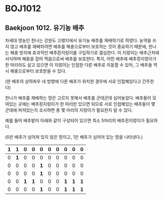 # BOJ1012

## Baekjoon 1012. 유기농 배추

차세대 영농인 한나는 강원도 고랭지에서 유기농 배추를 재배하기로 하였다. 농약을 쓰지 않고 배추를 재배하려면 배추를 해충으로부터 보호하는 것이 중요하기 때문에, 한나는 해충 방지에 효과적인 배추흰지렁이를 구입하기로 결심한다. 이 지렁이는 배추근처에 서식하며 해충을 잡아 먹음으로써 배추를 보호한다. 특히, 어떤 배추에 배추흰지렁이가 한 마리라도 살고 있으면 이 지렁이는 인접한 다른 배추로 이동할 수 있어, 그 배추들 역시 해충으로부터 보호받을 수 있다.

(한 배추의 상하좌우 네 방향에 다른 배추가 위치한 경우에 서로 인접해있다고 간주한다)

한나가 배추를 재배하는 땅은 고르지 못해서 배추를 군데군데 심어놓았다. 배추들이 모여있는 곳에는 배추흰지렁이가 한 마리만 있으면 되므로 서로 인접해있는 배추들이 몇 군데에 퍼져있는지 조사하면 총 몇 마리의 지렁이가 필요한지 알 수 있다.

예를 들어 배추밭이 아래와 같이 구성되어 있으면 최소 5마리의 배추흰지렁이가 필요하다.

(0은 배추가 심어져 있지 않은 땅이고, 1은 배추가 심어져 있는 땅을 나타낸다.)

| **1** | **1** |   0   |   0   |   0   |  0   |  0   |   0   |   0   |   0   |
| :---: | :---: | :---: | :---: | :---: | :--: | :--: | :---: | :---: | :---: |
|   0   | **1** |   0   |   0   |   0   |  0   |  0   |   0   |   0   |   0   |
|   0   |   0   |   0   |   0   | **1** |  0   |  0   |   0   |   0   |   0   |
|   0   |   0   |   0   |   0   | **1** |  0   |  0   |   0   |   0   |   0   |
|   0   |   0   | **1** | **1** |   0   |  0   |  0   | **1** | **1** | **1** |
|   0   |   0   |   0   |   0   | **1** |  0   |  0   | **1** | **1** | **1** |

